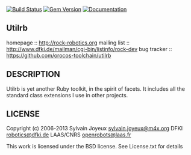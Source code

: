 [![Build Status](https://travis-ci.org/orocos-toolchain/utilrb.svg?branch=master)](https://travis-ci.org/orocos-toolchain/utilrb)
[![Gem Version](https://badge.fury.io/rb/utilrb.svg)](http://badge.fury.io/rb/utilrb)
[![Documentation](http://b.repl.ca/v1/yard-docs-blue.png)](http://rubydoc.info/gems/utilrb/frames)

Utilrb
------

homepage :: http://rock-robotics.org
mailing list :: http://www.dfki.de/mailman/cgi-bin/listinfo/rock-dev
bug tracker :: https://github.com/orocos-toolchain/utilrb

DESCRIPTION
-----------

Utilrb is yet another Ruby toolkit, in the spirit of facets. It includes all
the standard class extensions I use in other projects.

LICENSE
-------

Copyright (c) 2006-2013
    Sylvain Joyeux <sylvain.joyeux@m4x.org>
    DFKI <robotics@dfki.de>
    LAAS/CNRS <openrobots@laas.fr>

This work is licensed under the BSD license. See License.txt for details

